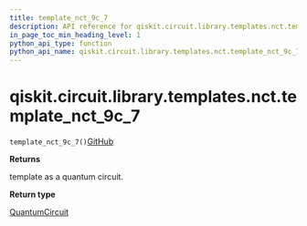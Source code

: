 ```yaml
---
title: template_nct_9c_7
description: API reference for qiskit.circuit.library.templates.nct.template_nct_9c_7
in_page_toc_min_heading_level: 1
python_api_type: function
python_api_name: qiskit.circuit.library.templates.nct.template_nct_9c_7
---
```


# qiskit.circuit.library.templates.nct.template\_nct\_9c\_7

<span id="qiskit.circuit.library.templates.nct.template_nct_9c_7" />

`template_nct_9c_7()`[GitHub](https://github.com/qiskit/qiskit/tree/stable/0.41/qiskit/circuit/library/templates/nct/template_nct_9c_7.py "view source code")

**Returns**

template as a quantum circuit.

**Return type**

[QuantumCircuit](qiskit.circuit.QuantumCircuit "qiskit.circuit.QuantumCircuit")

